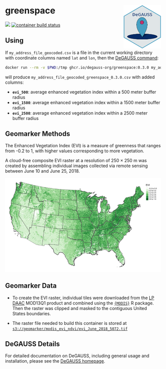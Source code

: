 # greenspace <a href='https://degauss.org'><img src='https://github.com/degauss-org/degauss_hex_logo/raw/main/PNG/degauss_hex.png' align='right' height='138.5' /></a>

[![](https://img.shields.io/github/v/release/degauss-org/greenspace?color=469FC2&label=version&sort=semver)](https://github.com/degauss-org/greenspace/releases)
[![container build status](https://github.com/degauss-org/greenspace/workflows/build-deploy-release/badge.svg)](https://github.com/degauss-org/greenspace/actions/workflows/build-deploy-release.yaml)

## Using

If `my_address_file_geocoded.csv` is a file in the current working directory with coordinate columns named `lat` and `lon`, then the [DeGAUSS command](https://degauss.org/using_degauss.html#DeGAUSS_Commands):

```sh
docker run --rm -v $PWD:/tmp ghcr.io/degauss-org/greenspace:0.3.0 my_address_file_geocoded.csv
```

will produce `my_address_file_geocoded_greenspace_0.3.0.csv` with added columns:

- **`evi_500`**: average enhanced vegetation index within a 500 meter buffer radius
- **`evi_1500`**: average enhanced vegetation index within a 1500 meter buffer radius
- **`evi_2500`**: average enhanced vegetation index within a 2500 meter buffer radius

## Geomarker Methods

The Enhanced Vegetation Index (EVI) is a measure of greenness that ranges from -0.2 to 1, with higher values corresponding to more vegetation.

A cloud-free composite EVI raster at a resolution of 250 × 250 m was created by assembling individual images collected via remote sensing between June 10 and June 25, 2018.

![](figs/evi_us.png)

## Geomarker Data

- To create the EVI raster, individual tiles were downloaded from the [LP DAAC](https://lpdaac.usgs.gov/) MOD13Q1 product and combined using the [`{MODIS}`](https://github.com/MatMatt/MODIS) R package. Then the raster was clipped and masked to the contiguous United States boundaries.

- The raster file needed to build this container is stored at [`s3://geomarker/modis_evi_ndvi/evi_June_2018_5072.tif`](https://geomarker.s3-us-east-2.amazonaws.com/modis_evi_ndvi/evi_June_2018_5072.tif)

## DeGAUSS Details

For detailed documentation on DeGAUSS, including general usage and installation, please see the [DeGAUSS homepage](https://degauss.org).